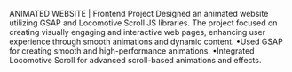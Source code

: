 ANIMATED WEBSITE | Frontend Project
Designed an animated website utilizing GSAP and Locomotive Scroll JS
libraries. The project focused on creating visually engaging and interactive
web pages, enhancing user experience through smooth animations and
dynamic content.
•Used GSAP for creating smooth and high-performance animations.
•Integrated Locomotive Scroll for advanced scroll-based animations and
effects.
